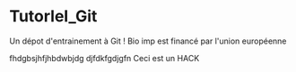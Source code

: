 # Tutorlel_Git
Un dépot d'entrainement à Git !
Bio imp est financé par l'union européenne

fhdgbsjhfjhbdwbjdg
djfdkfgdjgfn
Ceci est un HACK
